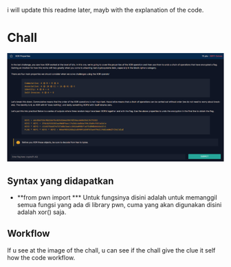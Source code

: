 <p>i will update this readme later, mayb with the explanation of the code. </p>

# Chall
<img src="img/properties.png">

## Syntax yang didapatkan

* **from pwn import ***
Untuk fungsinya disini adalah untuk memanggil semua fungsi yang ada di library pwn, cuma yang akan digunakan disini adalah xor() saja.

## Workflow
<p>If u see at the image of the chall, u can see if the chall give the clue it self how the code workflow.</p>
